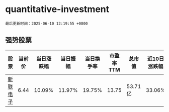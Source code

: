 # quantitative-investment

`最后更新时间：2025-06-10 12:19:55 +0800`

## 强势股票

|股票|当前价|当日涨跌幅|当日振幅|当日换手率|市盈率TTM|总市值|近10日涨跌幅|
|----|----|----|----|----|----|----|----|
|[新联电子](https://xueqiu.com/S/SZ002546)|6.44|10.09%|11.97%|19.75%|13.75|53.71亿|33.06%|
